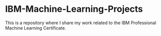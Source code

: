 # IBM-Machine-Learning-Projects
This is a repository where I share my work related to the IBM Professional Machine Learning Certificate.
